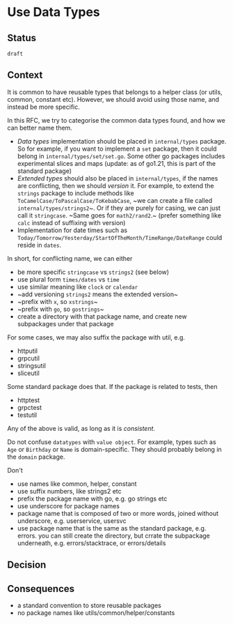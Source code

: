 # Use Data Types

## Status

`draft` 

## Context

It is common to have reusable types that belongs to a helper class (or utils, common, constant etc). However, we should avoid using those name, and instead be more specific.

In this RFC, we try to categorise the common data types found, and how we can better name them.

- *Data types* implementation should be placed in `internal/types` package. So for example, if you want to implement a `set` package, then it could belong in `internal/types/set/set.go`. Some other go packages includes experimental slices and maps (update: as of go1.21, this is part of the standard package)
- *Extended types* should also be placed in `internal/types`, if the names are conflicting, then we should _version_ it. For example, to extend the `strings` package to include methods like `ToCamelCase/ToPascalCase/ToKebabCase`, ~we can create a file called `internal/types/strings2`~. Or if they are purely for casing, we can just call it `stringcase`. ~Same goes for `math2/rand2`.~ (prefer something like `calc` instead of suffixing with version)
- Implementation for date times such as `Today/Tomorrow/Yesterday/StartOfTheMonth/TimeRange/DateRange` could reside in `dates`. 


In short, for conflicting name, we can either
- be more specific `stringcase` vs `strings2` (see below)
- use plural form `times/dates` vs `time`
- use similar meaning like `clock` or `calendar`
- ~add versioning `strings2` means the extended version~
- ~prefix with `x`, so `xstrings`~
- ~prefix with `go`, so `gostrings`~
- create a directory with that package name, and create new subpackages under that package

For some cases, we may also suffix the package with util, e.g.
- httputil
- grpcutil
- stringsutil
- sliceutil

Some standard package does that. If the package is related to tests, then
- httptest
- grpctest
- testutil

Any of the above is valid, as long as it is _consistent_.

Do not confuse `datatypes` with `value object`. For example, types such as `Age` or `Birthday` or `Name` is domain-specific. They should probably belong in the `domain` package.


Don't
- use names like common, helper, constant
- use suffix numbers, like strings2 etc
- prefix the package name with go, e.g. go strings etc
- use underscore for package names
- package name that is composed of two or more words, joined without underscore, e.g. userservice, usersvc
- use package name that is the same as the standard package, e.g. errors. you can still create the directory, but crrate the subpackage underneath, e.g. errors/stacktrace, or errors/details

## Decision

## Consequences

- a standard convention to store reusable packages
- no package names like utils/common/helper/constants
